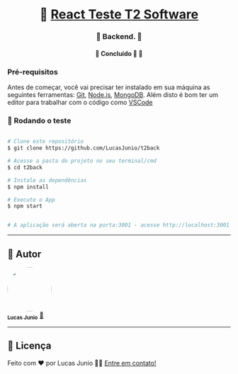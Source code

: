 

<h1 align="center">
     🐙 <a href="#" alt=""> React Teste T2 Software</a>
</h1>

<h3 align="center">
    🧪 Backend. 💚
</h3>

<h4 align="center">
	🚧   Concluído 🚀 🚧
</h4>


### Pré-requisitos

Antes de começar, você vai precisar ter instalado em sua máquina as seguintes ferramentas:
[Git](https://git-scm.com), [Node.js](https://nodejs.org/en/), [MongoDB](https://www.mongodb.com/try/download/community).
Além disto é bom ter um editor para trabalhar com o código como [VSCode](https://code.visualstudio.com/)


### 🔬 Rodando o teste

```bash

# Clone este repositório
$ git clone https://github.com/LucasJunio/t2back

# Acesse a pasta do projeto no seu terminal/cmd
$ cd t2back

# Instale as dependências
$ npm install

# Execute o App
$ npm start


# A aplicação será aberta na porta:3001 - acesse http://localhost:3001

```

---

## 🦸 Autor

<a href="https://madaztec.com/">
 <img style="border-radius: 50%;" src="https://avatars1.githubusercontent.com/u/20959222?s=460&u=18b10f7fb7d2aca87ee0589d1825e754c67d222b&v=4" width="100px;" alt=""/>
 <br />
 <sub><b>Lucas Junio</b></sub></a> <a href="https://madaztec.com/" title="Madaztec">🚀</a>
 <br />


---

## 📝 Licença


Feito com ❤️ por Lucas Junio 👋🏽 [Entre em contato!](https://www.linkedin.com/in/lucas-junio/)

